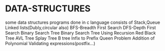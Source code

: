 # DATA-STRUCTURES
some data structures programs done in c language
consists of 
Stack,Queue
Linked lists(Dubly,circular also)
BFS-Breadth First Search
DFS-Depth First Search
Binary Search Tree
Binary Search Tree Using Recursion
Red Black Tree
AVL Tree
Splay Tree
B tree
Infix to Prefix
Queen Problem
Addition of Polynomial
Validating expressions(postfix...)
